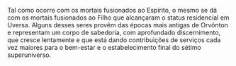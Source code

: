 ﻿Tal como ocorre com os mortais fusionados ao Espírito, o mesmo se dá com os mortais fusionados ao Filho que alcançaram o status residencial em Uversa. Alguns desses seres provêm das épocas mais antigas de Orvônton e representam um corpo de sabedoria, com aprofundado discernimento, que cresce lentamente e que está dando contribuições de serviços cada vez maiores para o bem-estar e o estabelecimento final do sétimo superuniverso.